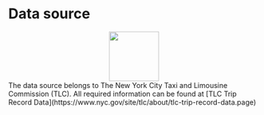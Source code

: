 # Data source
<div id="header" align="center">
  <img src="https://media.giphy.com/media/BferOKonYOspm28AiB/giphy.gif" width="100"/>
</div>
The data source belongs to The New York City Taxi and Limousine Commission (TLC).
All required information can be found at [TLC Trip Record Data](https://www.nyc.gov/site/tlc/about/tlc-trip-record-data.page)
